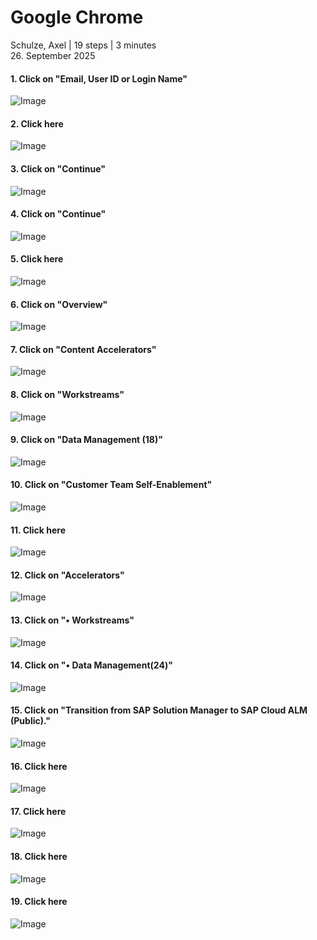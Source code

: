 # Google Chrome
Schulze, Axel | 19 steps | 3 minutes<br>
26. September 2025<br>
#### 1. Click on "Email, User ID or Login Name"<br>
![Image](Snagit_Step_Image001.png)<br>
#### 2. Click here<br>
![Image](Snagit_Step_Image002.png)<br>
#### 3. Click on "Continue"<br>
![Image](Snagit_Step_Image003.png)<br>
#### 4. Click on "Continue"<br>
![Image](Snagit_Step_Image004.png)<br>
#### 5. Click here<br>
![Image](Snagit_Step_Image005.png)<br>
#### 6. Click on "Overview"<br>
![Image](Snagit_Step_Image006.png)<br>
#### 7. Click on "Content Accelerators"<br>
![Image](Snagit_Step_Image007.png)<br>
#### 8. Click on "Workstreams"<br>
![Image](Snagit_Step_Image008.png)<br>
#### 9. Click on "Data Management \(18\)"<br>
![Image](Snagit_Step_Image009.png)<br>
#### 10. Click on "Customer Team Self-Enablement"<br>
![Image](Snagit_Step_Image010.png)<br>
#### 11. Click here<br>
![Image](Snagit_Step_Image011.png)<br>
#### 12. Click on "Accelerators"<br>
![Image](Snagit_Step_Image012.png)<br>
#### 13. Click on "• Workstreams"<br>
![Image](Snagit_Step_Image013.png)<br>
#### 14. Click on "• Data Management\(24\)"<br>
![Image](Snagit_Step_Image014.png)<br>
#### 15. Click on "Transition from SAP Solution Manager to SAP Cloud ALM \(Public\)."<br>
![Image](Snagit_Step_Image015.png)<br>
#### 16. Click here<br>
![Image](Snagit_Step_Image016.png)<br>
#### 17. Click here<br>
![Image](Snagit_Step_Image017.png)<br>
#### 18. Click here<br>
![Image](Snagit_Step_Image018.png)<br>
#### 19. Click here<br>
![Image](Snagit_Step_Image019.png)<br>